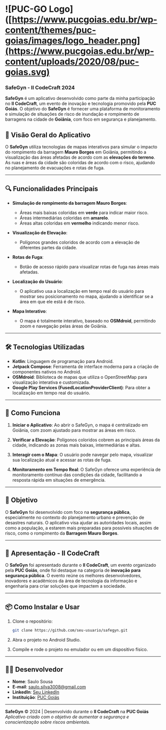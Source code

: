 # ![PUC-GO Logo]([https://www.pucgoias.edu.br/wp-content/themes/puc-goias/images/logo_header.png](https://www.pucgoias.edu.br/wp-content/uploads/2020/08/puc-goias.svg)  
### SafeGyn - II CodeCraft 2024

**SafeGyn** é um aplicativo desenvolvido como parte da minha participação no **II CodeCraft**, um evento de inovação e tecnologia promovido pela **PUC Goiás**. O objetivo do **SafeGyn** é fornecer uma plataforma de monitoramento e simulação de situações de risco de inundação e rompimento de barragens na cidade de **Goiânia**, com foco em segurança e planejamento.

## 📱 Visão Geral do Aplicativo

O **SafeGyn** utiliza tecnologias de mapas interativos para simular o impacto do rompimento da barragem **Mauro Borges** em Goiânia, permitindo a visualização das áreas afetadas de acordo com as **elevações do terreno**. As ruas e áreas da cidade são coloridas de acordo com o risco, ajudando no planejamento de evacuações e rotas de fuga.

---

## 🔍 Funcionalidades Principais

- **Simulação de rompimento da barragem Mauro Borges**:
  - Áreas mais baixas coloridas em **verde** para indicar maior risco.
  - Áreas intermediárias coloridas em **amarelo**.
  - Áreas altas coloridas em **vermelho** indicando menor risco.
  
- **Visualização de Elevação**:
  - Polígonos grandes coloridos de acordo com a elevação de diferentes partes da cidade.

- **Rotas de Fuga**:
  - Botão de acesso rápido para visualizar rotas de fuga nas áreas mais afetadas.

- **Localização do Usuário**:
  - O aplicativo usa a localização em tempo real do usuário para mostrar seu posicionamento no mapa, ajudando a identificar se a área em que ele está é de risco.

- **Mapa Interativo**:
  - O mapa é totalmente interativo, baseado no **OSMdroid**, permitindo zoom e navegação pelas áreas de Goiânia.

---

## 🛠️ Tecnologias Utilizadas

- **Kotlin**: Linguagem de programação para Android.
- **Jetpack Compose**: Ferramenta de interface moderna para a criação de componentes nativos no Android.
- **OSMdroid**: Biblioteca de mapas que utiliza o OpenStreetMap para visualização interativa e customizada.
- **Google Play Services (FusedLocationProviderClient)**: Para obter a localização em tempo real do usuário.
  
---

## 🚀 Como Funciona

1. **Iniciar o Aplicativo**: Ao abrir o SafeGyn, o mapa é centralizado em Goiânia, com zoom ajustado para mostrar as áreas em risco.
   
2. **Verificar a Elevação**: Polígonos coloridos cobrem as principais áreas da cidade, indicando as zonas mais baixas, intermediárias e altas.
   
3. **Interagir com o Mapa**: O usuário pode navegar pelo mapa, visualizar sua localização atual e acessar as rotas de fuga.

4. **Monitoramento em Tempo Real**: O SafeGyn oferece uma experiência de monitoramento contínuo das condições da cidade, facilitando a resposta rápida em situações de emergência.

---

## 🎯 Objetivo

O **SafeGyn** foi desenvolvido com foco na **segurança pública**, especialmente no contexto do planejamento urbano e prevenção de desastres naturais. O aplicativo visa ajudar as autoridades locais, assim como a população, a estarem mais preparadas para possíveis situações de risco, como o rompimento da **Barragem Mauro Borges**.

---

## 📅 Apresentação - II CodeCraft

O **SafeGyn** foi apresentado durante o **II CodeCraft**, um evento organizado pela **PUC Goiás**, onde foi destaque na categoria de **inovação para segurança pública**. O evento reúne os melhores desenvolvedores, inovadores e acadêmicos da área de tecnologia da informação e engenharia para criar soluções que impactem a sociedade.

---

## 📦 Como Instalar e Usar

1. Clone o repositório:
    ```bash
    git clone https://github.com/seu-usuario/safegyn.git
    ```

2. Abra o projeto no Android Studio.

3. Compile e rode o projeto no emulador ou em um dispositivo físico.

---

## 🧑‍💻 Desenvolvedor

- **Nome**: Saulo Sousa
- **E-mail**: saulo.silva3008@gmail.com
- **LinkedIn**: [Seu LinkedIn](https://www.linkedin.com/in/seu-perfil)
- **Instituição**: [PUC Goiás](https://www.pucgoias.edu.br/)

---

**SafeGyn** © 2024 | Desenvolvido durante o **II CodeCraft** na **PUC Goiás**  
*Aplicativo criado com o objetivo de aumentar a segurança e conscientização sobre riscos ambientais.*
